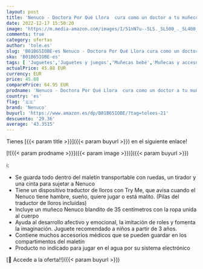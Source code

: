 ```yaml
---
layout: post
title: 'Nenuco - Doctora Por Qué Llora  cura como un doctor a tu muñeco bebé con los accesorios del médico en su centro de cuidados  tiene un traductor de lloros para dar de comer y dormir. FAMOSA  700012646 '
date: 2022-12-17 15:50:20
image: 'https://m.media-amazon.com/images/I/51nN7u--5LS._SL500_._SL400_.jpg'
comments: true
category: ofertas
author: 'tole.es'
slug: 'B01B65IOBE-es Nenuco - Doctora Por Qué Llora cura como un doctor a tu...'
sku: 'B01B65IOBE-es'
tags: [ 'Juguetes','Juguetes y juegos','Muñecas bebé','Muñecas y accesorios','bebé','nenuco','🇪🇸', ]
actualPrice: 45.88 EUR
currency: EUR
price: 45.88
comparePrice: 64.95 EUR
prodname: 'Nenuco - Doctora Por Qué Llora  cura como un doctor a tu muñeco bebé con los accesorios del médico en su centro de cuidados  tiene un traductor de lloros para dar de comer y dormir. FAMOSA  700012646 '
country: 'es'
flag: '🇪🇸'
brand: 'Nenuco'
buyurl: 'https://www.amazon.es/dp/B01B65IOBE/?tag=tolees-21'
descuento: '29.36'
average: '43.3515'
---
```


Tienes [{{< param title >}}]({{< param buyurl >}}) en el siguiente enlace!

[![{{< param prodname >}}]({{< param image >}})]({{< param buyurl >}})

ℹ️:

- Se guarda todo dentro del maletín transportable con ruedas, un tirador y una cinta para sujetar a Nenuco
- Tiene un dispositivo traductor de lloros con Try Me, que avisa cuando el Nenuco tiene hambre, sueño, quiere jugar o está malito. (Pilas del traductor de lloros incluidas)
- Incluye un muñeco Nenuco blandito de 35 centímetros con la ropa unida al cuerpo
- Ayuda al desarrollo afectivo y emocional, la imitación de roles y fomenta la imaginación. Juguete recomendado a niños a partir de 3 años.
- Contiene muchos accesorios médicos que se pueden guardar en los compartimentos del maletín
- Producto no indicado para jugar en el agua por su sistema electrónico

[🛒 Accede a la oferta!!]({{< param buyurl >}})
